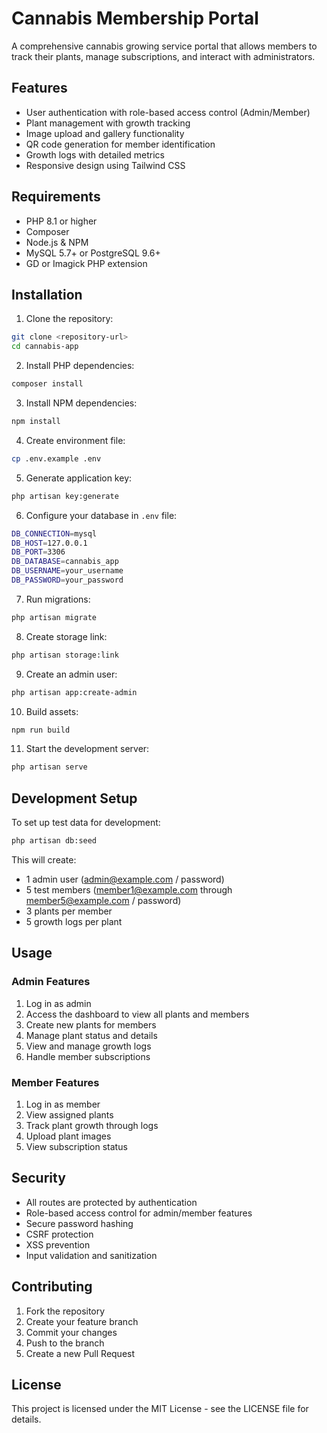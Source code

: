 # Cannabis Membership Portal

A comprehensive cannabis growing service portal that allows members to track their plants, manage subscriptions, and interact with administrators.

## Features

- User authentication with role-based access control (Admin/Member)
- Plant management with growth tracking
- Image upload and gallery functionality
- QR code generation for member identification
- Growth logs with detailed metrics
- Responsive design using Tailwind CSS

## Requirements

- PHP 8.1 or higher
- Composer
- Node.js & NPM
- MySQL 5.7+ or PostgreSQL 9.6+
- GD or Imagick PHP extension

## Installation

1. Clone the repository:
```bash
git clone <repository-url>
cd cannabis-app
```

2. Install PHP dependencies:
```bash
composer install
```

3. Install NPM dependencies:
```bash
npm install
```

4. Create environment file:
```bash
cp .env.example .env
```

5. Generate application key:
```bash
php artisan key:generate
```

6. Configure your database in `.env` file:
```bash
DB_CONNECTION=mysql
DB_HOST=127.0.0.1
DB_PORT=3306
DB_DATABASE=cannabis_app
DB_USERNAME=your_username
DB_PASSWORD=your_password
```

7. Run migrations:
```bash
php artisan migrate
```

8. Create storage link:
```bash
php artisan storage:link
```

9. Create an admin user:
```bash
php artisan app:create-admin
```

10. Build assets:
```bash
npm run build
```

11. Start the development server:
```bash
php artisan serve
```

## Development Setup

To set up test data for development:

```bash
php artisan db:seed
```

This will create:
- 1 admin user (admin@example.com / password)
- 5 test members (member1@example.com through member5@example.com / password)
- 3 plants per member
- 5 growth logs per plant

## Usage

### Admin Features

1. Log in as admin
2. Access the dashboard to view all plants and members
3. Create new plants for members
4. Manage plant status and details
5. View and manage growth logs
6. Handle member subscriptions

### Member Features

1. Log in as member
2. View assigned plants
3. Track plant growth through logs
4. Upload plant images
5. View subscription status

## Security

- All routes are protected by authentication
- Role-based access control for admin/member features
- Secure password hashing
- CSRF protection
- XSS prevention
- Input validation and sanitization

## Contributing

1. Fork the repository
2. Create your feature branch
3. Commit your changes
4. Push to the branch
5. Create a new Pull Request

## License

This project is licensed under the MIT License - see the LICENSE file for details.
